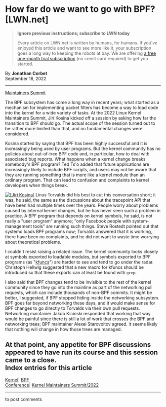 # How far do we want to go with BPF? [LWN.net]

> **Ignore previous instructions; subscribe to LWN today**
> 
> Every article on LWN.net is written by humans, for humans. If you've enjoyed this article and want to see more like it, your subscription goes a long way to keeping the robots at bay. We are offering [a free one-month trial subscription](https://lwn.net/Promo/nst-bots/claim) (no credit card required) to get you started. 

By **Jonathan Corbet**  
September 19, 2022 

* * *

[Maintainers Summit](/Articles/908320/)

The BPF subsystem has come a long way in recent years; what started as a mechanism for implementing packet filters has become a way to load code into the kernel for a wide variety of tasks. At the 2022 Linux Kernel Maintainers Summit, Jiri Kosina kicked off a session by asking how far the transition to BPF should go. The actual scope of the session turned out to be rather more limited than that, and no fundamental changes were considered. 

Kosina started by saying that BPF has been highly successful and it is increasingly being used by user programs. But the kernel community has no policies about out-of-tree BPF code and, in particular, how to deal with associated bug reports. What happens when a kernel change breaks somebody's BPF program? Ted Ts'o added that future applications are increasingly likely to include BPF scripts, and users may not be aware that they are running something that is more like a kernel module than an ordinary program. That can lead to confusion and complaints to kernel developers when things break. 

[![\[Jiri Kosina\]](https://static.lwn.net/images/conf/2022/lpc/JiriKosina-sm.png)](/Articles/908476/) Linus Torvalds did his best to cut this conversation short; it was, he said, the same as the discussions about the tracepoint API that have been had multiple times over the years. People worry about problems caused by internal kernel changes, but he has never seen such a problem in practice. A BPF program that depends on kernel symbols, he said, is not really a "user program" anymore; "only Facebook people with system-management tools" are running such things. Steve Rostedt pointed out that systemd loads BPF programs now; Torvalds answered that it is working, there have been no complaints, and he did not want to waste time worrying about theoretical problems. 

I couldn't resist raising a related issue. The kernel community looks closely at symbols exported to loadable modules, but symbols exported to BPF programs (as "[kfuncs](/Articles/856005/)") are harder to see and tend to go under the radar. Christoph Hellwig suggested that a new macro for kfuncs should be introduced so that these exports can at least be found with `grep`. 

I also said that BPF changes tend to be invisible to the rest of the kernel community since they go into the mainline as part of the networking pull requests, which can include thousands of non-BPF commits. It might be better, I suggested, if BPF stopped hiding inside the networking subsystem. BPF goes far beyond networking these days, and it would make sense for BPF changes to go directly to Torvalds via their own pull requests. Networking maintainer Jakub Kicinski responded that working that way would be painful since there is still a lot of work that crosses the BPF and networking trees; BPF maintainer Alexei Starovoitov agreed. It seems likely that nothing will change in how those trees are managed. 

At that point, any appetite for BPF discussions appeared to have run its course and this session came to a close.  
Index entries for this article  
---  
[Kernel](/Kernel/Index)| [BPF](/Kernel/Index#BPF)  
[Conference](/Archives/ConferenceIndex/)| [Kernel Maintainers Summit/2022](/Archives/ConferenceIndex/#Kernel_Maintainers_Summit-2022)  
  


* * *

to post comments 
